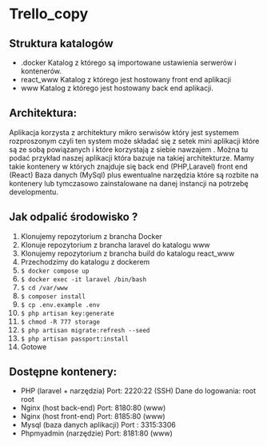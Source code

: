 # Trello_copy

## Struktura katalogów
- .docker
	Katalog z którego są importowane ustawienia serwerów i kontenerów.
- react_www 
	Katalog z którego jest hostowany front end aplikacji 
- www 
	Katalog z którego jest hostowany back end aplikacji.
	

## Architektura:

Aplikacja korzysta z architektury mikro serwisów który jest systemem rozproszonym czyli ten system może składać się z setek mini aplikacji które są ze sobą powiązanych i które korzystają z siebie nawzajem . Można tu podać przykład naszej aplikacji która bazuje na takiej architekturze. Mamy takie kontenery w których znajduje się back end (PHP,Laravel) front end (React) Baza danych (MySql) plus ewentualne narzędzia które  są rozbite na kontenery lub tymczasowo zainstalowane na danej instancji na potrzebę developmentu.



## Jak odpalić środowisko ?
1. Klonujemy repozytorium z brancha Docker
2. Klonuje repozytorium z brancha laravel do katalogu www
3. Klonujemy repozytorium z brancha build do katalogu react_www
4. Przechodzimy do katalogu z dockerem
5. `$ docker compose up`
6. `$ docker exec -it laravel /bin/bash`
7. `$ cd /var/www`
8. `$ composer install`
9. `$ cp .env.example .env`
10. `$ php artisan key:generate`
11. `$ chmod -R 777 storage`
12. `$ php artisan migrate:refresh --seed`
13. `$ php artisan passport:install`
14. Gotowe
## Dostępne kontenery:
- PHP (laravel + narzędzia) Port:  2220:22 (SSH)
	Dane do logowania:
	root
	root
- Nginx (host back-end) Port: 8180:80 (www)
- Nginx (host front-end) Port: 8185:80 (www)
- Mysql (baza danych aplikacji) Port : 3315:3306 
- Phpmyadmin (narzędzie) Port: 8181:80 (www)

